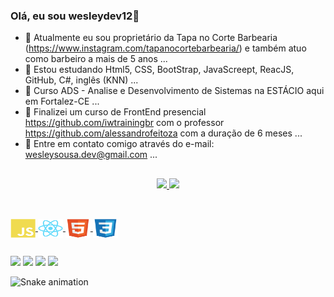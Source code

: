 ### Olá, eu sou wesleydev12👋


- 🔭 Atualmente eu sou proprietário da Tapa no Corte Barbearia (https://www.instagram.com/tapanocortebarbearia/) e também atuo como barbeiro a mais de 5 anos ...
- 🌱 Estou estudando Html5, CSS, BootStrap, JavaScreept, ReacJS, GitHub, C#, inglês (KNN) ...
- 👯 Curso ADS - Analise e Desenvolvimento de Sistemas na ESTÁCIO aqui em Fortalez-CE ...
- 🤔 Finalizei um curso de FrontEnd presencial https://github.com/iwtrainingbr com o professor https://github.com/alessandrofeitoza com a duração de 6 meses ...
- 💬 Entre em contato comigo através do e-mail: wesleysousa.dev@gmail.com ...

##

 <div align="center">
    <a href="https://github.com/wesleydev12">
    <img height="180em" src="https://github-readme-stats.vercel.app/api?username=wesleydev12&show_icons=true&theme=dark&include_all_commits=true&count_private=true"/>
    <img height="180em" src="https://github-readme-stats.vercel.app/api/top-langs/?username=wesleydev12&layout=compact&langs_count=7&theme=dark"/>
  </div>
 
 ##
 
 <div style="display: inline_block"><br>
  <img align="center" alt="Rafa-Js" height="30" width="40" src="https://raw.githubusercontent.com/devicons/devicon/master/icons/javascript/javascript-plain.svg">
  <img align="center" alt="Rafa-React" height="30" width="40" src="https://raw.githubusercontent.com/devicons/devicon/master/icons/react/react-original.svg">
  <img align="center" alt="Rafa-HTML" height="30" width="40" src="https://raw.githubusercontent.com/devicons/devicon/master/icons/html5/html5-original.svg">
  <img align="center" alt="Rafa-CSS" height="30" width="40" src="https://raw.githubusercontent.com/devicons/devicon/master/icons/css3/css3-original.svg">
</div>
 
 ##
 
 <div> 
  <a href="https://www.youtube.com/channel/UC01tzE-zDJF1CSDnCtng3ew" target="_blank"><img src="https://img.shields.io/badge/YouTube-FF0000?style=for-the-badge&logo=youtube&logoColor=white" target="_blank"></a>
  <a href="https://www.instagram.com/wesleysousa.barber/" target="_blank"><img src="https://img.shields.io/badge/-Instagram-%23E4405F?style=for-the-badge&logo=instagram&logoColor=white" target="_blank"></a>
  <a href = "mailto:wesleysousa.dev@gmail.com"><img src="https://img.shields.io/badge/-Gmail-%23333?style=for-the-badge&logo=gmail&logoColor=white" target="_blank"></a>
  <a href="https://www.linkedin.com/in/wesley-sousa-852a68237/" target="_blank"><img src="https://img.shields.io/badge/-LinkedIn-%230077B5?style=for-the-badge&logo=linkedin&logoColor=white" target="_blank"></a> 
 
  ![Snake animation](https://github.com/wesleydev12/wesleydev12/blob/output/github-contribution-grid-snake.svg)
 
</div>
